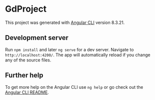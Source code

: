 # GdProject

This project was generated with [Angular CLI](https://github.com/angular/angular-cli) version 8.3.21.

## Development server

Run `npm install` and later `ng serve` for a dev server. Navigate to `http://localhost:4200/`. The app will automatically reload if you change any of the source files.

## Further help

To get more help on the Angular CLI use `ng help` or go check out the [Angular CLI README](https://github.com/angular/angular-cli/blob/master/README.md).
